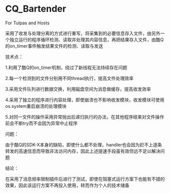 # CQ_Bartender
 For Tulpas and Hosts
 
 采用了收发与处理分离的方式进行重写，将采集到的必要信息存入文件，由另外一个独立运行的程序循环检测、读取并处理其内容信息，再把结果存入文件，由酷Q的on_timer事件触发结果文件的检测、读取与发送
 
 技术点：
 
 1.利用了酷Q的on_timer机制，绕过了新线程无法持续存在问题
 
 2.每一个检测到的文件分别用不同thread执行，提高文件处理效率
 
 3.采用文件队列进行数据交换，利用磁盘空间为消息做缓存，提高收发效率
 
 4.采用了独立的程序进行内容处理，即使崩溃也不影响收发模块，收发模块可使用os.system重启崩溃的处理模块
 
 5.对同一文件的操作采用异常抛出后递归执行的办法，在其他程序结束对文件操作前会不断try而不会因为异常中止程序
 
问题：

由于酷Q的SDK-X本身的缺陷，即使什么都不处理，handler也会因为赶不上逐条转发的高速信息而导致非法访问内存，因此上述提速手段虽有效但远不足以解决问题

结论：

在采用了消息频率限制插件后进行了测试，即使在阻塞式运行方案下也能有不错的效果，因此该运行方案不再投入使用，转而作为个人的技术储备
